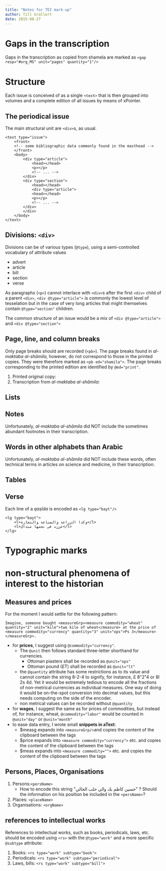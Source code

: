 ```yaml
---
title: "Notes for TEI mark-up"
author: Till Grallert
date: 2015-08-27
---
```


# Gaps in the transcription

Gaps in the transcription as copied from shamela are marked as `<gap resp="#org_MS" unit="pages" quantity="1"/>`

# Structure

Each issue is conceived of as a single `<text>` that is then grouped into volumes and a complete edition of all issues by means of xPointer.

## The periodical issue

The main structural unit are `<div>`s, as usual.

~~~{.xml}
<text type="issue">
    <front>
    <!-- some bibliographic data commonly found in the masthead -->
    </front>
    <body>
        <div type="article">
            <head></head>
            <p></p>
            <!-- ... -->
        </div>
        <div type="section">
            <head></head>
            <div type="article">
            <head></head>
            <p></p>
            <!-- ... -->
        </div>
        </div>
    </body>
</text>
~~~

##  Divisions: `<div>`

Divisions can be of various types (`@type`), using a semi-controlled vocabulary of attribute values

- advert
- article
- bill
- section
- verse

<!-- needs revisions -->
As paragraphs (`<p>`) cannot interlace with `<div>`s after the first `<div>` child of a parent `<div>`, `<div @type="article">` is commonly the lowest level of tesselation but in the case of very long articles that might themselves contain `@type="section"` children.

The common structure of an issue would be a mix of `<div @type="article">` and `<div @type="section">`


## Page, line, and column breaks

Only page breaks should are recorded (`<pb>`). The page breaks found in *al-maktaba al-shāmila*, however, do not correspond to those in the printed copies. They were therefore marked as `<pb ed="shamila">`. The page breaks corresponding to the printed edition are identified by `@ed="print"`.

1. Printed original copy:
2. Transcription from *al-maktaba al-shāmila*:

## Lists

## Notes

Unfortunately, *al-maktaba al-shāmila* did NOT include the sometimes abundant footnotes in their transcription.

## Words in other alphabets than Arabic

Unfortunately, *al-maktaba al-shāmila* did NOT include these words, often technical terms in articles on science and medicine, in their transcription.

## Tables

## Verse

Each line of a *qaṣīda* is encoded as `<lg type="bayt"/>`

~~~ {.xml}
<lg type="bayt">
    <l>وكذا الزراعة والصناعة والتجارة</l>
    <l>عززت في نجمها مبداكِ</l>
</lg>
~~~

# Typographic marks



# non-structural phenomena of interest to the historian

## Measures and prices

For the moment I would settle for the following pattern: 

~~~ {.xml}
Imagine, someone bought <measureGrp><measure commodity="wheat" quantity="2" unit="kile">two kile of wheat</measure> at the price of <measure commodity="currency" quantity="3" unit="ops">Ps 3</measure></measureGrp>.
~~~

- for **prices**, I suggest using `@commodity="currency"`. 
    + The `@unit` then follows standard three-letter shorthand for currencies. 
        * Ottoman piasters shall be recorded as `@unit="ops"`
        * Ottoman pound (£T) shall be recorded as `@unit="lt"`
    + the `@quantity` attribute has some restrictions as to its value and cannot contain the string 8-2-4 to signify, for instance, £ 8"2"4 or 8l 2s 4d. Yet it would be extremely tedious to encode all the fractions of non-metrical currencies as individual measures. One way of doing it would be on-the-spot conversion into decimal values, but this needs computing on the side of the encoder.
    + non metrical values can be recorded without `@quantity`
- for **wages**, I suggest the same as for prices of commodities, but instead of, for instance, wheat, `@commodity="labor"` would be counted in `@unit="day"` or `@unit="month"`
- to ease data entry, I wrote small **snippets in aText**:
    + $measg expands into `<measureGrp/>`and copies the content of the clipboard between the tags
    + $price expands into `<measure commodity="currency">` etc. and copies the content of the clipboard between the tags
    + $meas expands into `<measure commodity="">` etc. and copies the content of the clipboard between the tags

## Persons, Places, Organisations

1. Persons:`<persName>`
    + How to encode this string "حسين كاظم بك والي حلب الحالي" ? Should the information on his position be included in the `<persName>`?
2. Places: `<placeName>`
3. Organisations: `<orgName>`

## references to intellectual works

References to intellectual works, such as books, periodicals, laws, etc. should be encoded using `<rs>` with the `@type="work"` and a more specific `@subtype` attribute:

1. Books: `<rs type="work" subtype="book">`
2. Periodicals: `<rs type="work" subtype="periodical">`
3. Laws, bills: `<rs type="work" subtype="bill">`

